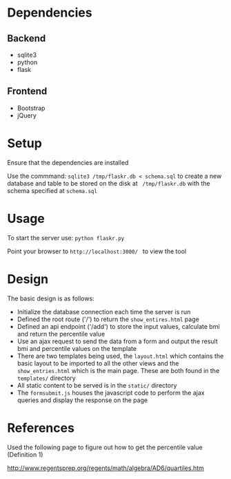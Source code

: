 # Dependencies
## Backend
-  sqlite3
-  python
-  flask

## Frontend

-  Bootstrap 
-  jQuery

# Setup
Ensure that the dependencies are installed

Use the commmand: ``` sqlite3 /tmp/flaskr.db < schema.sql ``` to create a new database and table to be stored on the disk at ``` /tmp/flaskr.db``` with the schema specified at ```schema.sql```

# Usage
To start the server use:
``` python flaskr.py ```

Point your browser to ```http://localhost:3000/ ``` to view the tool

# Design 

The basic design is as follows:
- Initialize the database connection each time the server is run
- Defined the root route ('/') to return the ```show_entires.html``` page
- Defined an api endpoint ('/add') to store the input values, calculate bmi and return the percentile value
- Use an ajax request to send the data from a form and output the result bmi and percentile values on the template
- There are two templates being used, the ```layout.html``` which contains the basic layout to be imported to all the other views and the ```show_entries.html``` which is the main page. These are both found in the ```templates/``` directory
- All static content to be served is in the ```static/``` directory
- The ```formsubmit.js``` houses the javascript code to perform the ajax queries and display the response on the page

# References

Used the following page to figure out how to get the percentile value (Definition 1)

http://www.regentsprep.org/regents/math/algebra/AD6/quartiles.htm